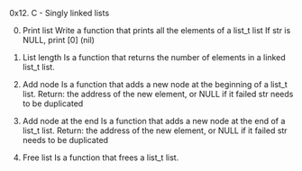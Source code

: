 0x12. C - Singly linked lists

0. Print list
Write a function that prints all the elements of a list_t list
If str is NULL, print [0] (nil)

1. List length
Is a function that returns the number of elements in a linked list_t list.

2. Add node
Is a function that adds a new node at the beginning of a list_t list.
Return: the address of the new element, or NULL if it failed
str needs to be duplicated

3. Add node at the end
Is a function that adds a new node at the end of a list_t list.
Return: the address of the new element, or NULL if it failed
str needs to be duplicated

4. Free list
Is a function that frees a list_t list.

